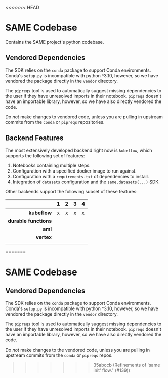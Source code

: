<<<<<<< HEAD
# SAME Codebase

Contains the SAME project's python codebase.


## Vendored Dependencies

The SDK relies on the `conda` package to support Conda environments. Conda's `setup.py` is incompatible with python ^3.10, however, so we have vendored the package directly in the `vendor` directory.

The `pipreqs` tool is used to automatically suggest missing dependencies to the user if they have unresolved imports in their notebook. `pipreqs` doesn't have an importable library, however, so we have also directly vendored the code.

Do *not* make changes to vendored code, unless you are pulling in upstream commits from the `conda` or `pipreqs` repositories.


## Backend Features

The most extensively developed backend right now is `kubeflow`, which supports the following set of features: 

1. Notebooks containing multiple steps.
2. Configuration with a specified docker image to run against.
3. Configuration with a `requirements.txt` of dependencies to install.
4. Integration of `datasets` configuration and the `same.datasets(...)` SDK.

Other backends support the following subset of these features:

|                     |**1**|**2**|**3**|**4**|
|--------------------:|:---:|:---:|:---:|:----|
|**kubeflow**         |  x  |  x  |  x  |  x  |
|**durable functions**|     |     |     |     |
|**aml**              |     |     |     |     |
|**vertex**           |     |     |     |     |
||||||| parent of 35abccb (Refinements of 'same init' flow." (#139))
=======
# SAME Codebase

## Vendored Dependencies

The SDK relies on the `conda` package to support Conda environments. Conda's `setup.py` is incompatible with python ^3.10, however, so we have vendored the package directly in the `vendor` directory.

The `pipreqs` tool is used to automatically suggest missing dependencies to the user if they have unresolved imports in their notebook. `pipreqs` doesn't have an importable library, however, so we have also directly vendored the code.

Do *not* make changes to the vendored code, unless you are pulling in upstream commits from the `conda` or `pipreqs` repos.
>>>>>>> 35abccb (Refinements of 'same init' flow." (#139))
